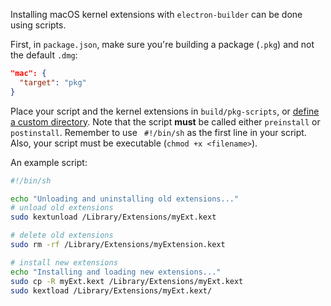 Installing macOS kernel extensions with `electron-builder` can be done using scripts.

First, in `package.json`, make sure you're building a package (`.pkg`) and not the default `.dmg`:

```json
"mac": {
  "target": "pkg"
}
```

Place your script and the kernel extensions in `build/pkg-scripts`, or [define a custom directory](../pkg.md#PkgOptions-scripts). Note that the script **must** be called either `preinstall` or `postinstall`.  Remember to use ` #!/bin/sh` as the first line in your script. Also, your script must be executable (`chmod +x <filename>`).

An example script:
```sh
#!/bin/sh

echo "Unloading and uninstalling old extensions..."
# unload old extensions
sudo kextunload /Library/Extensions/myExt.kext

# delete old extensions
sudo rm -rf /Library/Extensions/myExtension.kext

# install new extensions
echo "Installing and loading new extensions..."
sudo cp -R myExt.kext /Library/Extensions/myExt.kext
sudo kextload /Library/Extensions/myExt.kext/
```
